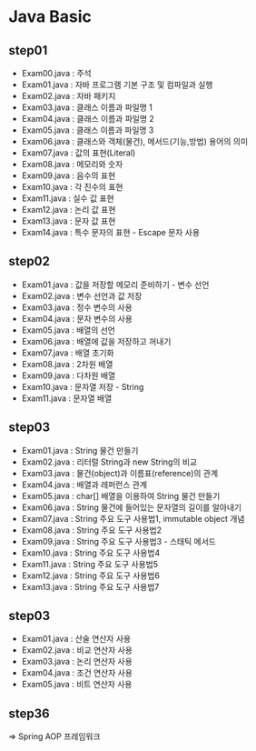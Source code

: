 # Java Basic
## step01
- Exam00.java : 주석
- Exam01.java : 자바 프로그램 기본 구조 및 컴파일과 실행
- Exam02.java : 자바 패키지
- Exam03.java : 클래스 이름과 파일명 1
- Exam04.java : 클래스 이름과 파일명 2
- Exam05.java : 클래스 이름과 파일명 3
- Exam06.java : 클래스와 객체(물건), 메서드(기능,방법) 용어의 의미
- Exam07.java : 값의 표현(Literal)
- Exam08.java : 메모리와 숫자
- Exam09.java : 음수의 표현
- Exam10.java : 각 진수의 표현
- Exam11.java : 실수 값 표현
- Exam12.java : 논리 값 표현
- Exam13.java : 문자 값 표현
- Exam14.java : 특수 문자의 표현 - Escape 문자 사용

## step02
- Exam01.java : 값을 저장할 메모리 준비하기 - 변수 선언
- Exam02.java : 변수 선언과 값 저장
- Exam03.java : 정수 변수의 사용
- Exam04.java : 문자 변수의 사용
- Exam05.java : 배열의 선언
- Exam06.java : 배열에 값을 저장하고 꺼내기
- Exam07.java : 배열 초기화
- Exam08.java : 2차원 배열
- Exam09.java : 다차원 배열
- Exam10.java : 문자열 저장 - String
- Exam11.java : 문자열 배열

## step03
- Exam01.java : String 물건 만들기
- Exam02.java : 리터럴 String과 new String의 비교
- Exam03.java : 물건(object)과 이름표(reference)의 관계
- Exam04.java : 배열과 레퍼런스 관계
- Exam05.java : char[] 배열을 이용하여 String 물건 만들기
- Exam06.java : String 물건에 들어있는 문자열의 길이를 알아내기
- Exam07.java : String 주요 도구 사용법1, immutable object 개념
- Exam08.java : String 주요 도구 사용법2
- Exam09.java : String 주요 도구 사용법3 - 스태틱 메서드
- Exam10.java : String 주요 도구 사용법4
- Exam11.java : String 주요 도구 사용법5
- Exam12.java : String 주요 도구 사용법6
- Exam13.java : String 주요 도구 사용법7

## step03
- Exam01.java : 산술 연산자 사용
- Exam02.java : 비교 연산자 사용
- Exam03.java : 논리 연산자 사용
- Exam04.java : 조건 연산자 사용
- Exam05.java : 비트 연산자 사용


## step36
=> Spring AOP 프레임워크 
